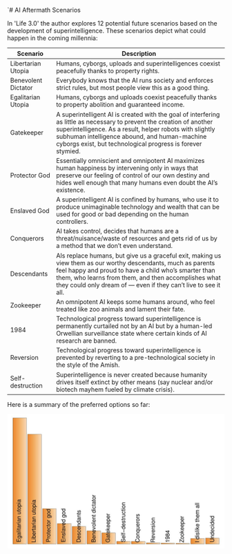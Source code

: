 `# AI Aftermath Scenarios

In 'Life 3.0' the author explores 12 potential future scenarios based on the development of superintelligence. These
scenarios
depict what could happen in the coming millennia:

| Scenario            | Description                                                                                                                                                                                                                                                                                       |
|---------------------|---------------------------------------------------------------------------------------------------------------------------------------------------------------------------------------------------------------------------------------------------------------------------------------------------|
| Libertarian Utopia  | Humans, cyborgs, uploads and superintelligences coexist peacefully thanks to property rights.                                                                                                                                                                                                     |
| Benevolent Dictator | Everybody knows that the AI runs society and enforces strict rules, but most people view this as a good thing.                                                                                                                                                                                    |
| Egalitarian Utopia  | Humans, cyborgs and uploads coexist peacefully thanks to property abolition and guaranteed income.                                                                                                                                                                                                |
| Gatekeeper          | A superintelligent AI is created with the goal of interfering as little as necessary to prevent the creation of another superintelligence. As a result, helper robots with slightly subhuman intelligence abound, and human-machine cyborgs exist, but technological progress is forever stymied. |
| Protector God       | Essentially omniscient and omnipotent AI maximizes human happiness by intervening only in ways that preserve our feeling of control of our own destiny and hides well enough that many humans even doubt the AI’s existence.                                                                      |
| Enslaved God        | A superintelligent AI is confined by humans, who use it to produce unimaginable technology and wealth that can be used for good or bad depending on the human controllers.                                                                                                                        |
| Conquerors          | AI takes control, decides that humans are a threat/nuisance/waste of resources and gets rid of us by a method that we don’t even understand.                                                                                                                                                      |
| Descendants         | AIs replace humans, but give us a graceful exit, making us view them as our worthy descendants, much as parents feel happy and proud to have a child who’s smarter than them, who learns from them, and then accomplishes what they could only dream of — even if they can’t live to see it all.  |
| Zookeeper           | An omnipotent AI keeps some humans around, who feel treated like zoo animals and lament their fate.                                                                                                                                                                                               |
| 1984                | Technological progress toward superintelligence is permanently curtailed not by an AI but by a human-led Orwellian surveillance state where certain kinds of AI research are banned.                                                                                                              |
| Reversion           | Technological progress toward superintelligence is prevented by reverting to a pre-technological society in the style of the Amish.                                                                                                                                                               |
| Self-destruction    | Superintelligence is never created because humanity drives itself extinct by other means (say nuclear and/or biotech mayhem fueled by climate crisis).                                                                                                                                            |

Here is a summary of the preferred options so far:

![AI Aftermath Scenarios](scenarios.png "AI Aftermath Scenarios, by https://futureoflife.org/ai/ai-aftermath-scenarios/")
